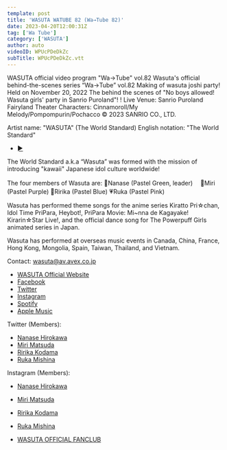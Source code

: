 ```yaml
---
template: post
title: 'WASUTA WATUBE 82 (Wa→Tube 82)'
date: 2023-04-20T12:00:31Z
tag: ['Wa Tube']
category: ['WASUTA']
author: auto 
videoID: WPUcPDeDkZc
subTitle: WPUcPDeDkZc.vtt
---
```

WASUTA official video program "Wa→Tube" vol.82
Wasuta's official behind-the-scenes series “Wa→Tube” vol.82
Making of wasuta joshi party!
Held on November 20, 2022
The behind the scenes of "No boys allowed! Wasuta girls' party in Sanrio Puroland"! !
Live Venue: Sanrio Puroland Fairyland Theater
Characters: Cinnamoroll/My Melody/Pompompurin/Pochacco
© 2023 SANRIO CO., LTD.


Artist name: "WASUTA" (The World Standard)
English notation: "The World Standard"

- [►](https://avex.lnk.to/wa-suta)

The World Standard a.k.a “Wasuta” was formed with the mission of introducing "kawaii" Japanese idol culture worldwide!

The four members of Wasuta are:
💚Nanase (Pastel Green, leader)　
💜Miri (Pastel Purple)
💙Ririka (Pastel Blue)
💗Ruka (Pastel Pink)　

Wasuta has performed theme songs for the anime series Kiratto Pri☆chan, Idol Time PriPara, Heybot!, PriPara Movie: Mi~nna de Kagayake! Kirarin☆Star Live!, and the official dance song for The Powerpuff Girls animated series in Japan.

Wasuta has performed at overseas music events in Canada, China, France, Hong Kong, Mongolia, Spain, Taiwan, Thailand, and Vietnam.

Contact: wasuta@av.avex.co.jp


- [WASUTA Official Website](http://wa-suta.world)
- [Facebook](https://www.facebook.com/tws.wasuta)
- [Twitter](https://twitter.com/tws_staff)
- [Instagram](https://www.instagram.com/wasuta.world)
- [Spotify](http://bit.ly/Wasuta_Spotify)
- [Apple Music](http://bit.ly/Wasuta_iTunes)


Twitter (Members):

- [Nanase Hirokawa](https://twitter.com/tws_nanase)
- [Miri Matsuda](https://twitter.com/tws_miri)
- [Ririka Kodama](https://twitter.com/tws_ririka)
- [Ruka Mishina](https://twitter.com/tws_ruka)

Instagram (Members):

- [Nanase Hirokawa](https://www.instagram.com/nanaseven7_u_u/)
- [Miri Matsuda](https://www.instagram.com/miri_matsuda/)
- [Ririka Kodama](https://www.instagram.com/ririka_kodama/)
- [Ruka Mishina](https://www.instagram.com/ruka_mishina/)



- [WASUTA OFFICIAL FANCLUB](https://waship.world/pc/index.html)